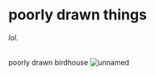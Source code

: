 # poorly drawn things
###### lol. 
poorly drawn birdhouse 
![unnamed](https://user-images.githubusercontent.com/56006483/135330122-b660e69d-8859-48c4-a8f7-2c3934c52fdb.png)


